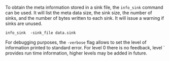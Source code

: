 To obtain the meta information stored in a sink file, the `info_sink` command can be used.  It will list the meta data size, the sink size, the number of sinks, and the number of bytes written to each sink.  It will issue a warning if sinks are unused.
```
info_sink  -sink_file data.sink
```

For debugging purposes, the `-verbose` flag allows to set the level of information printed to standard error.  For level 0 there is no feedback, level ` provides run time information, higher levels may be added in future.
